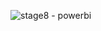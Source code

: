 ![stage8 - powerbi](https://github.com/user-attachments/assets/e5474c19-0093-4569-b72a-18b1c769fd4e)
